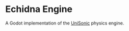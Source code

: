 # Echidna Engine

A Godot implementation of the [UniSonic](https://github.com/Giometric/UniSonic) physics engine.
